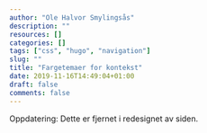 ```yaml
---
author: "Ole Halvor Smylingsås"
description: ""
resources: []
categories: []
tags: ["css", "hugo", "navigation"]     
slug: ""
title: "Fargetemaer for kontekst"
date: 2019-11-16T14:49:04+01:00
draft: false
comments: false
---
```


<!--more-->

Oppdatering: Dette er fjernet i redesignet av siden.